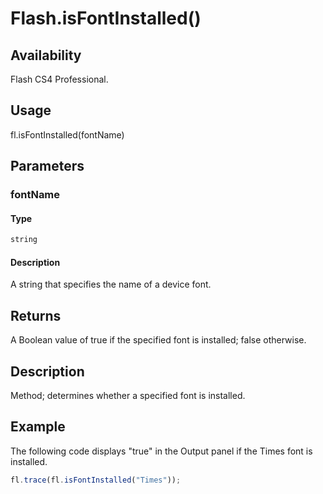 # Flash.isFontInstalled()

## Availability

Flash CS4 Professional.

## Usage

fl.isFontInstalled(fontName)

## Parameters

### **fontName**

#### Type

```typescript
string
```

#### Description

A string that specifies the name of a device font.

## Returns

A Boolean value of true if the specified font is installed; false otherwise.

## Description

Method; determines whether a specified font is installed.

## Example

The following code displays "true" in the Output panel if the Times font is installed.

```javascript
fl.trace(fl.isFontInstalled("Times"));
```
